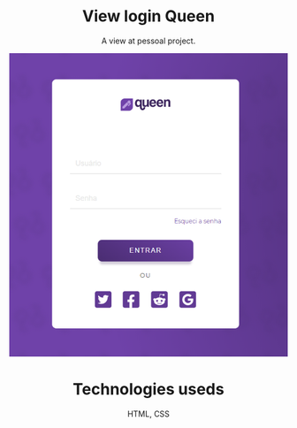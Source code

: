 <div align="center">
  <h1> View login Queen </h1>
  <p> A view at pessoal project. </p>
  <img src="/Queen/to-readme/queen-login.png">
  <h1> Technologies useds </h1>
  <p> HTML, CSS </p>
</div>

